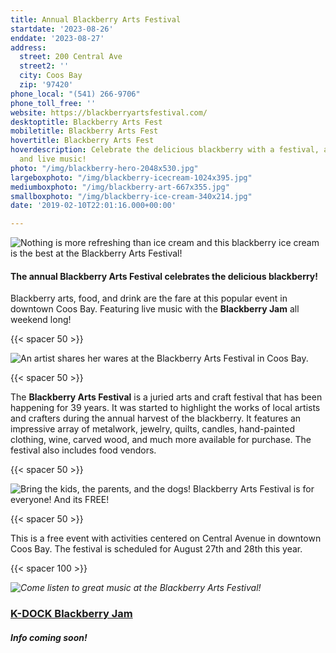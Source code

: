 ```yaml
---
title: Annual Blackberry Arts Festival
startdate: '2023-08-26'
enddate: '2023-08-27'
address:
  street: 200 Central Ave
  street2: ''
  city: Coos Bay
  zip: '97420'
phone_local: "(541) 266-9706"
phone_toll_free: ''
website: https://blackberryartsfestival.com/
desktoptitle: Blackberry Arts Fest
mobiletitle: Blackberry Arts Fest
hovertitle: Blackberry Arts Fest
hoverdescription: Celebrate the delicious blackberry with a festival, arts & crafts,
  and live music!
photo: "/img/blackberry-hero-2048x530.jpg"
largeboxphoto: "/img/blackberry-icecream-1024x395.jpg"
mediumboxphoto: "/img/blackberry-art-667x355.jpg"
smallboxphoto: "/img/blackberry-ice-cream-340x214.jpg"
date: '2019-02-10T22:01:16.000+00:00'

---
```


![Nothing is more refreshing than ice cream and this blackberry ice cream is the best at the Blackberry Arts Festival!](/img/blackberry-ice-cream-medium.jpg "Blackberry Ice Cream! Yum!")

#### The annual **Blackberry Arts Festival** celebrates the delicious blackberry! 

Blackberry arts, food, and drink are the fare at this popular event in downtown Coos Bay. Featuring live music with the **Blackberry Jam** all weekend long!

{{< spacer 50 >}}

![An artist shares her wares at the Blackberry Arts Festival in Coos Bay.](/img/blackberry-arts-painting-medium.jpg "Arts & Crafts at Blackberry Arts Fest")

{{< spacer 50 >}}

The **Blackberry Arts Festival** is a juried arts and craft festival that has been happening for 39 years. It was started to highlight the works of local artists and crafters during the annual harvest of the blackberry. It features an impressive array of metalwork, jewelry, quilts, candles, hand-painted clothing, wine, carved wood, and much more available for purchase. The festival also includes food vendors.

{{< spacer 50 >}}

![Bring the kids, the parents, and the dogs! Blackberry Arts Festival is for everyone! And its FREE!](/img/blackberry-facepaint-medium.jpg "Blackberry Arts Festival for All Ages")

{{< spacer 50 >}}

This is a free event with activities centered on Central Avenue in downtown Coos Bay. The festival is scheduled for August 27th and 28th this year.

{{< spacer 100 >}}

_![Come listen to great music at the Blackberry Arts Festival!](/img/blackberry-jam-image.jpeg "K-DOCK Radio Blackberry Jam")_

### [**K-DOCK Blackberry Jam**]()

##### Info coming soon!